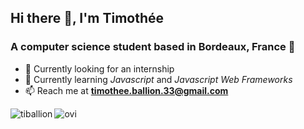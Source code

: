 ## Hi there 👋, I'm Timothée
### A computer science student based in Bordeaux, France 📌
- 🔭 Currently looking for an internship
- 📖 Currently learning _Javascript_ and _Javascript Web Frameworks_
- 📫 Reach me at **timothee.ballion.33@gmail.com**

<img src="https://github-readme-stats.vercel.app/api/top-langs?username=tiballion&show_icons=true&locale=en&layout=compact&theme=chartreuse-dark" alt="ovi" />
<img align="left" src="https://github-readme-stats.vercel.app/api?username=tiballion&show_icons=true&theme=tokyonight&locale=en&count_private=true" alt="tiballion" />
